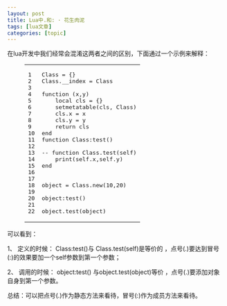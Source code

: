 ```yaml
---
layout: post
title: Lua中.和: · 花生肉泥 
tags: [lua文章]
categories: [topic]
---
```

<p>在lua开发中我们经常会混淆这两者之间的区别，下面通过一个示例来解释：<br/></p><figure class="highlight lua"><table><tbody><tr><td class="gutter"><pre><span class="line">1</span><br/><span class="line">2</span><br/><span class="line">3</span><br/><span class="line">4</span><br/><span class="line">5</span><br/><span class="line">6</span><br/><span class="line">7</span><br/><span class="line">8</span><br/><span class="line">9</span><br/><span class="line">10</span><br/><span class="line">11</span><br/><span class="line">12</span><br/><span class="line">13</span><br/><span class="line">14</span><br/><span class="line">15</span><br/><span class="line">16</span><br/><span class="line">17</span><br/><span class="line">18</span><br/><span class="line">19</span><br/><span class="line">20</span><br/><span class="line">21</span><br/><span class="line">22</span><br/></pre></td><td class="code"><pre><span class="line">Class = {}</span><br/><span class="line">Class.<span class="built_in">__index</span> = Class</span><br/><span class="line"> </span><br/><span class="line"><span class="function"><span class="keyword">function</span> <span class="params">(x,y)</span></span></span><br/><span class="line">    <span class="keyword">local</span> cls = {}</span><br/><span class="line">    <span class="built_in">setmetatable</span>(cls, Class)</span><br/><span class="line">    cls.x = x</span><br/><span class="line">    cls.y = y</span><br/><span class="line">    <span class="keyword">return</span> cls</span><br/><span class="line"><span class="keyword">end</span></span><br/><span class="line"><span class="function"><span class="keyword">function</span> <span class="title">Class:test</span><span class="params">()</span></span></span><br/><span class="line"></span><br/><span class="line"><span class="comment">-- function Class.test(self)</span></span><br/><span class="line">    <span class="built_in">print</span>(self.x,self.y)</span><br/><span class="line"><span class="keyword">end</span></span><br/><span class="line"> </span><br/><span class="line"> </span><br/><span class="line">object = Class.new(<span class="number">10</span>,<span class="number">20</span>)</span><br/><span class="line"></span><br/><span class="line">object:test()</span><br/><span class="line"></span><br/><span class="line">object.test(object)</span><br/></pre></td></tr></tbody></table></figure><p></p>
<p>可以看到： </p>
<p>1、 定义的时候： Class:test()与 Class.test(self)是等价的 ，点号(.)要达到冒号(:)的效果要加一个self参数到第一个参数； </p>
<p>2、 调用的时候： object:test() 与object.test(object)等价 ，点号(.)要添加对象自身到第一个参数。</p>
<p>总结：可以把点号(.)作为静态方法来看待，冒号(:)作为成员方法来看待。</p>